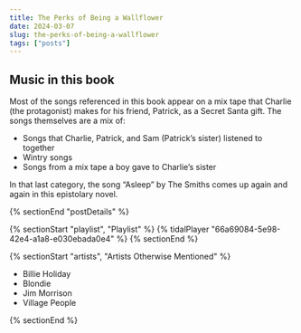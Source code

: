 ```yaml
---
title: The Perks of Being a Wallflower
date: 2024-03-07
slug: the-perks-of-being-a-wallflower
tags: ["posts"]
---
```


## Music in this book

Most of the songs referenced in this book appear on a mix tape that Charlie (the protagonist) makes for his friend, Patrick, as a Secret Santa gift. The songs themselves are a mix of:

* Songs that Charlie, Patrick, and Sam (Patrick’s sister) listened to together
* Wintry songs
* Songs from a mix tape a boy gave to Charlie’s sister

In that last category, the song “Asleep” by The Smiths comes up again and again in this epistolary novel.

{% sectionEnd "postDetails" %}

{% sectionStart "playlist", "Playlist" %}
{% tidalPlayer "66a69084-5e98-42e4-a1a8-e030ebada0e4" %}
{% sectionEnd %}

{% sectionStart "artists", "Artists Otherwise Mentioned" %}

* Billie Holiday
* Blondie
* Jim Morrison
* Village People

{% sectionEnd %}